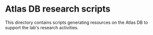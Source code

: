 # Atlas DB research scripts

This directory contains scripts generating resources on the Atlas DB to support 
the lab's research activities.